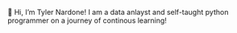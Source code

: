 👋 Hi, I’m Tyler Nardone! I am a data anlayst and self-taught python programmer on a journey of continous learning!




<!---
tynardone/tynardone is a ✨ special ✨ repository because its `README.md` (this file) appears on your GitHub profile.
You can click the Preview link to take a look at your changes.
--->
